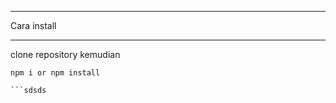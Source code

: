 ************
Cara install
************


clone repository kemudian
```
npm i or npm install

```sdsds